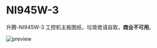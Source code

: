 # NI945W-3
升腾-NI945W-3 工控机主板图纸，垃圾佬请自取，**商业不可用**。


![preview](https://user-images.githubusercontent.com/25399359/143678099-420b1ec3-2041-4d68-b428-a4832627b573.png)
